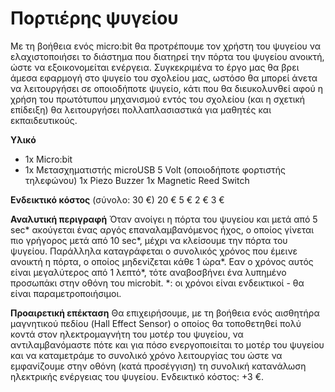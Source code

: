 # Πορτιέρης ψυγείου
Με τη βοήθεια ενός micro:bit θα προτρέπουμε τον χρήστη του ψυγείου να ελαχιστοποιήσει το διάστημα που διατηρεί την πόρτα του ψυγείου ανοικτή, ώστε να εξοικονομείται ενέργεια. Συγκεκριμένα το έργο μας θα βρει άμεσα εφαρμογή στο ψυγείο του σχολείου μας, ωστόσο θα μπορεί άνετα να λειτουργήσει σε οποιοδήποτε ψυγείο, κάτι που θα διευκολυνθεί αφού η χρήση του πρωτότυπου μηχανισμού εντός του σχολείου (και η σχετική επίδειξη) θα λειτουργήσει πολλαπλασιαστικά για μαθητές και εκπαιδευτικούς.

**Υλικό**
- 1x Micro:bit
- 1x Μετασχηματιστής microUSB 5 Volt (οποιοδήποτε φορτιστής τηλεφώνου)
1x Piezo Buzzer
1x Magnetic Reed Switch

**Ενδεικτικό κόστος** (σύνολο: 30 €)
20 €
5 €
2 €
3 € 

**Αναλυτική περιγραφή**
Όταν ανοίγει η πόρτα του ψυγείου και μετά από 5 sec* ακούγεται ένας αργός επαναλαμβανόμενος ήχος, ο οποίος γίνεται πιο γρήγορος μετά από 10 sec*, μέχρι να κλείσουμε την πόρτα του ψυγείου.
Παράλληλα καταγράφεται ο συνολικός χρόνος που έμεινε ανοικτή η πόρτα, ο οποίος μηδενίζεται κάθε 1 ώρα*. Εαν ο χρόνος αυτός είναι μεγαλύτερος από 1 λεπτό*, τότε αναβοσβήνει ένα λυπημένο προσωπάκι στην οθόνη του microbit.
*: οι χρόνοι είναι ενδεικτικοί - θα είναι παραμετροποιήσιμοι.

**Προαιρετική επέκταση**
Θα επιχειρήσουμε, με τη βοήθεια ενός αισθητήρα μαγνητικού πεδίου (Hall Effect Sensor) ο οποίος θα τοποθετηθεί πολύ κοντά στον ηλεκτρομαγνήτη του μοτέρ του ψυγείου, να αντιλαμβανόμαστε πότε και για πόσο ενεργοποιείται το μοτέρ του ψυγείου και να καταμετράμε το συνολικό χρόνο λειτουργίας του ώστε να εμφανίζουμε στην οθόνη (κατά προσέγγιση) τη συνολική κατανάλωση ηλεκτρικής ενέργειας του ψυγείου.
Ενδεικτικό κόστος: +3 €.


